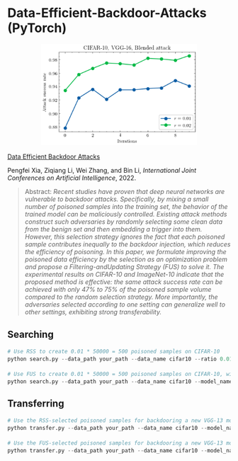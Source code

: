 # Data-Efficient-Backdoor-Attacks (PyTorch)

<div align=center> <img src="./figures/iterations.png" width="70%" height="70%"/> </div>

[Data Efficient Backdoor Attacks]()

Pengfei Xia, Ziqiang Li, Wei Zhang, and Bin Li, *International Joint Conferences on Artificial Intelligence*, 2022.

>Abstract: *Recent studies have proven that deep neural networks are vulnerable to backdoor attacks. Specifically, by mixing a small number of poisoned samples into the training set, the behavior of the trained model can be maliciously controlled. Existing attack methods construct such adversaries by randomly selecting some clean data from the benign set and then embedding a trigger into them. However, this selection strategy ignores the fact that each poisoned sample contributes inequally to the backdoor injection, which reduces the efficiency of poisoning. In this paper, we formulate improving the poisoned data efficiency by the selection as an optimization problem and propose a Filtering-andUpdating Strategy (FUS) to solve it. The experimental results on CIFAR-10 and ImageNet-10 indicate that the proposed method is effective: the same attack success rate can be achieved with only 47% to 75% of the poisoned sample volume compared to the random selection strategy. More importantly, the adversaries selected according to one setting can generalize well to other settings, exhibiting strong transferability.*

## Searching

```python
# Use RSS to create 0.01 * 50000 = 500 poisoned samples on CIFAR-10
python search.py --data_path your_path --data_name cifar10 --ratio 0.01 --n_iter 0

# Use FUS to create 0.01 * 50000 = 500 poisoned samples on CIFAR-10, with the model set to VGG-16, N set to 10, and alpha set to 0.5
python search.py --data_path your_path --data_name cifar10 --model_name vgg16 --ratio 0.01 --n_iter 10 --alpha 0.5
```

## Transferring

```python
# Use the RSS-selected poisoned samples for backdooring a new VGG-13 model on CIFAR-10
python transfer.py --data_path your_path --data_name cifar10 --model_name vgg13 --samples_idx cifar10_vgg16_blended_0_0_0.01_0

# Use the FUS-selected poisoned samples for backdooring a new VGG-13 model on CIFAR-10
python transfer.py --data_path your_path --data_name cifar10 --model_name vgg13 --samples_idx cifar10_vgg16_blended_0_0_0.01_10_0.5
```
